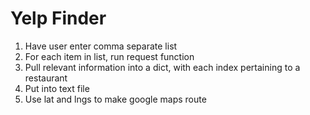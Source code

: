 Yelp Finder
===

1) Have user enter comma separate list 
2) For each item in list, run request function
3) Pull relevant information into a dict, with each index pertaining to a restaurant
4) Put into text file
5) Use lat and lngs to make google maps route

